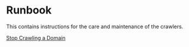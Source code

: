 # Runbook

This contains instructions for the care and maintenance of the crawlers. 

[Stop Crawling a Domain](./ops/disable-site.md)
